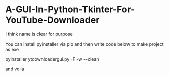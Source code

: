# A-GUI-In-Python-Tkinter-For-YouTube-Downloader

I think name is clear for purpose

You can install pyinstaller via pip and then write code below to make project as exe

pyinstaller ytdownloadergui.py -F -w --clean

and voila
